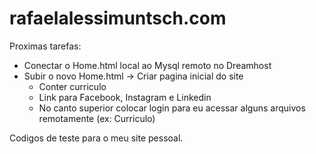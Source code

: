 rafaelalessimuntsch.com
=======================

Proximas tarefas:
- Conectar o Home.html local ao Mysql remoto no Dreamhost
- Subir o novo Home.html
-> Criar pagina inicial do site
	- Conter curriculo
	- Link para Facebook, Instagram e Linkedin
	- No canto superior colocar login para eu acessar alguns arquivos remotamente (ex: Curriculo)

Codigos de teste para o meu site pessoal.

